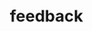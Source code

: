 ---
layout: repo
title: feedback

account: ben7th
desc:
created:
updated:
last-commit:
type:
alternative:

skills:
threads: false
design-usage:
---